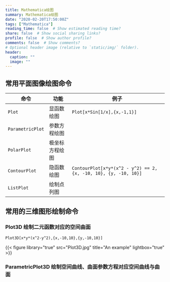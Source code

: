 ```yaml
---
title: Mathematica绘图
summary: Mathematica绘图
date: "2020-02-20T17:50:00Z"
tags: ["Mathematica"]
reading_time: false  # Show estimated reading time?
share: false  # Show social sharing links?
profile: false  # Show author profile?
comments: false  # Show comments?
# Optional header image (relative to `static/img/` folder).
header:
  caption: ""
  image: ""
---
```


## 常用平面图像绘图命令

| 命令             | 功能           | 例子                                                         |
| ---------------- | -------------- | ------------------------------------------------------------ |
| `Plot`           | 显函数绘图     | `Plot[x*Sin[1/x],{x,-1,1}]`                                  |
| `ParametricPlot` | 参数方程绘图   |                                                              |
| `PolarPlot`      | 极坐标方程绘图 |                                                              |
| `ContourPlot`    | 隐函数绘图     | `ContourPlot[x*y*(x^2 - y^2) == 2, {x, -10, 10}, {y, -10, 10}]` |
| `ListPlot`       | 绘制点列图     |                                                              |

## 常用的三维图形绘制命令

### Plot3D 绘制二元函数对应的空间曲面

`Plot3D[x*y*(x^2-y^2),{x,-10,10},{y,-10,10}]`

{{< figure library="true" src="Plot3D.jpg" title="An example" lightbox="true" >}}

### ParametricPlot3D 绘制空间曲线、曲面参数方程对应空间曲线与曲面